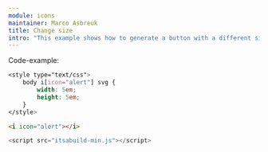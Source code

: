 ```yaml
---
module: icons
maintainer: Marco Asbreuk
title: Change size
intro: "This example shows how to generate a button with a different size"
---
```


<style type="text/css">
    body i[icon="alert"] svg {
        width: 5em;
        height: 5em;
    }
</style>

<i icon="alert"></i>

<p class="spaced">Code-example:</p>

```css
<style type="text/css">
    body i[icon="alert"] svg {
        width: 5em;
        height: 5em;
    }
</style>
```

```html
<i icon="alert"></i>
```

```js
<script src="itsabuild-min.js"></script>
```

<script src="../../dist/itsabuild-min.js"></script>

